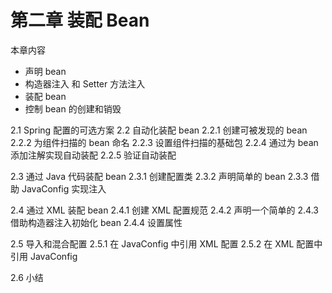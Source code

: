 # 第二章 装配 Bean

本章内容

- 声明 bean
- 构造器注入 和 Setter 方法注入
- 装配 bean
- 控制 bean 的创建和销毁

2.1 Spring 配置的可选方案
2.2 自动化装配 bean
2.2.1 创建可被发现的 bean
2.2.2 为组件扫描的 bean 命名
2.2.3 设置组件扫描的基础包
2.2.4 通过为 bean 添加注解实现自动装配
2.2.5 验证自动装配

2.3 通过 Java 代码装配 bean
2.3.1 创建配置类
2.3.2 声明简单的 bean
2.3.3 借助 JavaConfig 实现注入

2.4 通过 XML 装配 bean
2.4.1 创建 XML 配置规范
2.4.2 声明一个简单的<bean>
2.4.3 借助构造器注入初始化 bean
2.4.4 设置属性

2.5 导入和混合配置
2.5.1 在 JavaConfig 中引用 XML 配置
2.5.2 在 XML 配置中引用 JavaConfig

2.6 小结
